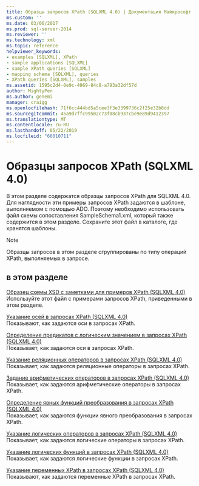 ```yaml
---
title: Образцы запросов XPath (SQLXML 4.0) | Документация Майкрософт
ms.custom: ''
ms.date: 03/06/2017
ms.prod: sql-server-2014
ms.reviewer: ''
ms.technology: xml
ms.topic: reference
helpviewer_keywords:
- examples [SQLXML], XPath
- sample applications [SQLXML]
- sample XPath queries [SQLXML]
- mapping schema [SQLXML], queries
- XPath queries [SQLXML], samples
ms.assetid: 1595c2d4-0e9c-4969-84c8-a793a32df57d
author: MightyPen
ms.author: genemi
manager: craigg
ms.openlocfilehash: 71f6cc444bd5a5cee3f3e3399736c2f25e32b8dd
ms.sourcegitcommit: 45a9d7ffc99502c73f08cb937cbe9e89d9412397
ms.translationtype: MT
ms.contentlocale: ru-RU
ms.lasthandoff: 05/22/2019
ms.locfileid: "66010711"
---
```

# <a name="sample-xpath-queries-sqlxml-40"></a>Образцы запросов XPath (SQLXML 4.0)
  В этом разделе содержатся образцы запросов XPath для SQLXML 4.0. Для наглядности эти примеры запросов XPath задаются в шаблоне, выполняемом с помощью ADO. Поэтому необходимо использовать файл схемы сопоставления SampleSchema1.xml, который также содержится в этом разделе. Сохраните этот файл в каталоге, где хранятся шаблоны.  
  
> [!NOTE]  
>  Образцы запросов в этом разделе сгруппированы по типу операций XPath, выполняемых в запросе.  
  
## <a name="in-this-section"></a>в этом разделе  
 [Образец схемы XSD с заметками для примеров XPath &#40;SQLXML 4.0&#41;](sample-annotated-xsd-schema-for-xpath-examples-sqlxml-4-0.md)  
 Используйте этот файл с примерами запросов XPath, приведенными в этом разделе.  
  
 [Указание осей в запросах XPath &#40;SQLXML 4.0&#41;](specifying-axes-in-xpath-queries-sqlxml-4-0.md)  
 Показывают, как задаются оси в запросах XPath.  
  
 [Определение предикатов с логическим значением в запросах XPath &#40;SQLXML 4.0&#41;](specifying-boolean-valued-predicates-in-xpath-queries-sqlxml-4-0.md)  
 Показывает, как задаются оси в запросах XPath.  
  
 [Указание реляционных операторов в запросах XPath &#40;SQLXML 4.0&#41;](specifying-relational-operators-in-xpath-queries-sqlxml-4-0.md)  
 Показывает, как задаются реляционные операторы в запросах XPath.  
  
 [Задание арифметических операторов в запросах XPath &#40;SQLXML 4.0&#41;](specifying-arithmetic-operators-in-xpath-queries-sqlxml-4-0.md)  
 Показывает, как задаются арифметические операторы в запросах XPath.  
  
 [Определение явных функций преобразования в запросах XPath &#40;SQLXML 4.0&#41;](specifying-explicit-conversion-functions-in-xpath-queries-sqlxml-4-0.md)  
 Показывает, как задаются функции явного преобразования в запросах XPath.  
  
 [Указание логических операторов в запросах XPath &#40;SQLXML 4.0&#41;](specifying-boolean-operators-in-xpath-queries-sqlxml-4-0.md)  
 Показывает, как задаются логические операторы в запросах XPath.  
  
 [Указание логических функций в запросах XPath &#40;SQLXML 4.0&#41;](specifying-boolean-functions-in-xpath-queries-sqlxml-4-0.md)  
 Показывает, как задаются логические функции в запросах XPath.  
  
 [Указание переменных XPath в запросах XPath &#40;SQLXML 4.0&#41;](specifying-xpath-variables-in-xpath-queries-sqlxml-4-0.md)  
 Показывают, как задаются переменные XPath в запросах XPath.  
  
  
